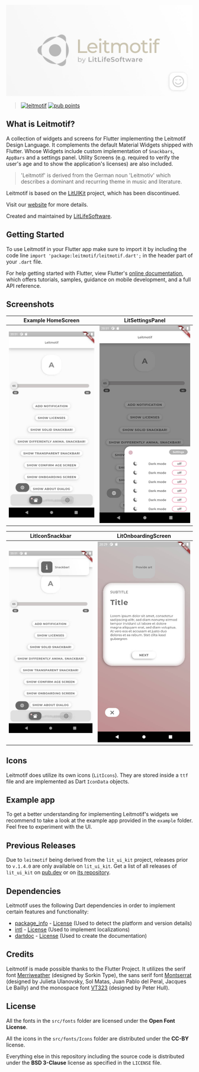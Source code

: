 ![Leitmotif](assets/images/Leitmotif_Banner_2021.jpg "Leitmotif")

> [![leitmotif][leitmotif_badge_pub]][leitmotif] [![pub points][leitmotif_badge_pub_points]][leitmotif_pub_points]

## What is Leitmotif?

A collection of widgets and screens for Flutter implementing the Leitmotif Design Language. It complements the default Material Widgets shipped with Flutter. Whose Widgets include custom implementation of `Snackbars`, `AppBars` and a settings panel. Utility Screens (e.g. required to verify the user's age and to show the application's licenses) are also included.

> 'Leitmotif' is derived from the German noun 'Leitmotiv' which describes a dominant and recurring theme in music and literature.

Leitmotif is based on the [LitUIKit](https://github.com/litlifesoftware/lit_ui_kit) project, which has been discontinued.

Visit our [website](https://litlifesoftware.github.io) for more details.

Created and maintained by [LitLifeSoftware](https://www.github.com/litlifesoftware/).

## Getting Started

To use Leitmotif in your Flutter app make sure to import it by including the code line `import 'package:leitmotif/leitmotif.dart';` in the header part of your `.dart` file.

For help getting started with Flutter, view Flutter's
[online documentation](https://flutter.dev/docs), which offers tutorials,
samples, guidance on mobile development, and a full API reference.

## Screenshots

| Example HomeScreen | LitSettingsPanel   |
| ------------------ | ------------------ |
| ![1][screenshot_1] | ![2][screenshot_2] |

| LitIconSnackbar    | LitOnboardingScreen |
| ------------------ | ------------------- |
| ![3][screenshot_3] | ![4][screenshot_4]  |

## Icons

Leitmotif does utilize its own icons (`LitIcons`). They are stored inside a `ttf` file and are implemented as Dart `IconData` objects.

## Example app

To get a better understanding for implementing Leitmotif's widgets we recommend
to take a look at the example app provided in the `example` folder. Feel free to
experiment with the UI.

## Previous Releases

Due to `leitmotif` being derived from the `lit_ui_kit` project, releases prior to `v.1.4.0` are only available on `lit_ui_kit`. Get a list of all releases of `lit_ui_kit` on [pub.dev](https://pub.dev/packages/lit_ui_kit) or on [its repository](https://github.com/litlifesoftware/lit_ui_kit).

## Dependencies

Leitmotif uses the following Dart dependencies in order to implement certain
features and functionality:

- [package_info](https://pub.dev/packages/package_info) - [License](https://github.com/flutter/plugins/blob/master/LICENSE) (Used to detect the platform and version details)
- [intl](https://pub.dev/packages/intl) - [License](https://pub.dev/packages/intl/license) (Used to implement localizations)
- [dartdoc](https://pub.dev/packages/dartdoc) - [License](https://pub.dev/packages/dartdoc/license) (Used to create the documentation)

## Credits

Leitmotif is made possible thanks to the Flutter Project. It utilizes the serif font
[Merriweather](https://fonts.google.com/specimen/Merriweather?query=merri&preview.text=LitLifeSoftware%20was%20here...&preview.text_type=custom) (designed by Sorkin Type), the sans serif font [Montserrat](https://fonts.google.com/specimen/Montserrat?query=montserrat&preview.text=LitLifeSoftware%20was%20here...&preview.text_type=custom) (designed by Julieta Ulanovsky, Sol Matas, Juan Pablo del Peral, Jacques Le Bailly) and the monospace font [VT323](https://fonts.google.com/specimen/VT323?query=VT323&preview.text=LitLifeSoftware%20was%20here...&preview.text_type=custom) (designed by Peter Hull).

## License

All the fonts in the `src/fonts` folder are licensed under the **Open Font License**.

All the icons in the `src/fonts/Icons` folder are distributed under the **CC-BY** license.

Everything else in this repository including the source code is distributed under the
**BSD 3-Clause** license as specified in the `LICENSE` file.

[screenshot_1]: assets/images/Leitmotif_Screenshot_1.jpg
[screenshot_2]: assets/images/Leitmotif_Screenshot_2.jpg
[screenshot_3]: assets/images/Leitmotif_Screenshot_3.jpg
[screenshot_4]: assets/images/Leitmotif_Screenshot_4.jpg
[leitmotif]: https://pub.dev/packages/leitmotif
[leitmotif_pub_points]: https://pub.dev/packages/leitmotif/score
[leitmotif_badge_pub]: https://img.shields.io/pub/v/leitmotif.svg
[leitmotif_badge_pub_points]: https://badges.bar/leitmotif/pub%20points
